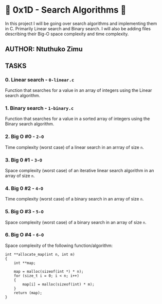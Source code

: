 # :shell: 0x1D - Search Algorithms :shell:

In this project I will be going over search algorithms and implementing them in C. Primarily Linear search and Binary search. I will also be adding files describing their Big-O space complexity and time complexity.

## AUTHOR: Ntuthuko Zimu

## TASKS

### 0. Linear search - `0-linear.c`

Function that searches for a value in an array of integers using the Linear search algorithm.

### 1. Binary search - `1-binary.c`

Function that searches for a value in a sorted array of integers using the Binary search algorithm.

### 2. Big O #0 - `2-O`

Time complexity (worst case) of a linear search in an arrray of size `n`.

### 3. Big 0 #1 - `3-O`

Space complexity (worst case) of an iterative linear search algorithm in an array of size `n`.

### 4. Big 0 #2 - `4-O`

Time complexity (worst case) of a binary search in an array of size `n`.

### 5. Big O #3 - `5-O`

Space complexity (worst case) of a binary search in an array of size `n`.

### 6. Big O #4 - `6-O`

Space complexity of the following function/algorithm:

    int **allocate_map(int n, int m)
    {
        int **map;
    
        map = malloc(sizeof(int *) * n);
        for (size_t i = 0; i < n; i++)
        {
            map[i] = malloc(sizeof(int) * m);
        }
        return (map);
    }
